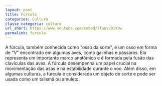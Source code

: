 ```yaml
---
layout: post
title: Fúrcula
categories: Cultura
classe_categoria: cultura
url_short: https://www.youtube.com/embed/lTuuVsDiXUw
permalink: furcula
---
```

A fúrcula, também conhecida como "osso da sorte", é um osso em forma de "V" encontrado em algumas aves, como galinhas e pássaros. Ela representa um importante marco anatômico e é formada pela fusão das clavículas das aves. A fúrcula desempenha um papel crucial na movimentação das asas e na estabilidade durante o voo. Além disso, em algumas culturas, a fúrcula é considerada um objeto de sorte e pode ser usada como um talismã ou amuleto.
